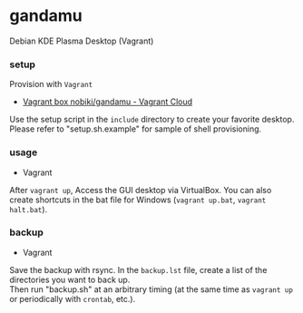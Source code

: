 # gandamu

Debian KDE Plasma Desktop (Vagrant)

### setup

Provision with `Vagrant`

* [Vagrant box nobiki/gandamu - Vagrant Cloud](https://app.vagrantup.com/nobiki/boxes/gandamu)

Use the setup script in the `include` directory to create your favorite desktop. Please refer to "setup.sh.example" for sample of shell provisioning.

### usage

* Vagrant

After `vagrant up`, Access the GUI desktop via VirtualBox. You can also create shortcuts in the bat file for Windows (`vagrant up.bat`, `vagrant halt.bat`).

### backup

* Vagrant

Save the backup with rsync. In the `backup.lst` file, create a list of the directories you want to back up.  
Then run "backup.sh" at an arbitrary timing (at the same time as `vagrant up` or periodically with `crontab`, etc.).


